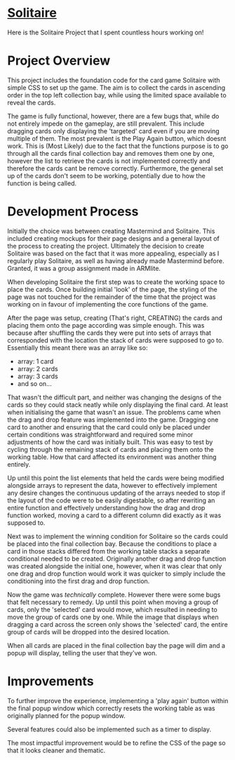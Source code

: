 # [Solitaire](https://AlliGrass.github.io/project1_Solitaire/)

Here is the Solitaire Project that I spent countless hours working on!

# Project Overview

This project includes the foundation code for the card game Solitaire with simple CSS to set up the game. The aim is to collect the cards in ascending order in the top left collection bay, while using the limited space available to reveal the cards.

<!-- images -->

The game is fully functional, however, there are a few bugs that, while do not entirely impede on the gameplay, are still prevalent. This include dragging cards only displaying the 'targeted' card even if you are moving multiple of them. The most prevalent is the Play Again button, which doesnt work. This is (Most Likely) due to the fact that the functions purpose is to go through all the cards final collection bay and removes them one by one, however the list to retrieve the cards is not implemented correctly and therefore the cards cant be remove correctly. Furthermore, the general set up of the cards don't seem to be working, potentially due to how the function is being called.

# Development Process

Initially the choice was between creating Mastermind and Solitaire. This included creating mockups for their page designs and a general layout of the process to creating the project. Ultimately the decision to create Solitaire was based on the fact that it was more appealing, especially as I regularly play Solitaire, as well as having already made Mastermind before. Granted, it was a group assignment made in ARMlite.

<!-- planning screenshots + plan text -->


When developing Solitaire the first step was to create the working space to place the cards. Once building initial 'look' of the page, the styling of the page was not touched for the remainder of the time that the project was working on in favour of implementing the core functions of the game.

<!-- images of initial page design -->

After the page was setup, creating (That's right, CREATING) the cards and placing them onto the page according was simple enough. This was because after shuffling the cards they were put into sets of arrays that corresponded with the location the stack of cards were supposed to go to. Essentially this meant there was an array like so:
- array: 1 card
- array: 2 cards
- array: 3 cards
- and so on...

That wasn't the difficult part, and neither was changing the designs of the cards so they could stack neatly while only displaying the final card. At least when initialising the game that wasn't an issue. The problems came when the drag and drop feature was implemented into the game. Dragging one card to another and ensuring that the card could only be placed under certain conditions was straightforward and required some minor adjustments of how the card was initially built. This was easy to test by cycling through the remaining stack of cards and placing them onto the working table. How that card affected its environment was another thing entirely.

<!-- picture of unshortened cards -->

Up until this point the list elements that held the cards were being modified alongside arrays to represent the data, however to effectively implement any desire changes the continuous updating of the arrays needed to stop if the layout of the code were to be easily digestable, so after rewriting an entire function and effectively understanding how the drag and drop function worked, moving a card to a different column did exactly as it was supposed to.

<!-- picture after jin -->

Next was to implement the winning condition for Solitaire so the cards could be placed into the final collection bay. Because the conditions to place a card in those stacks differed from the working table stacks a separate conditional needed to be created. Originally another drag and drop function was created alongside the initial one, however, when it was clear that only one drag and drop function would work it was quicker to simply include the conditioning into the first drag and drop function.

<!-- YEAH image -->

Now the game was *technically* complete. However there were some bugs that felt necessary to remedy. Up until this point when moving a group of cards, only the 'selected' card would move, which resulted in needing to move the group of cards one by one. While the image that displays when dragging a card across the screen only shows the 'selected' card, the entire group of cards will be dropped into the desired location.

<!-- card moving -->


When all cards are placed in the final collection bay the page will dim and a popup will display, telling the user that they've won.

<!-- final win screen -->

# Improvements
To further improve the experience, implementing a 'play again' button within the final popup window which correctly resets the working table as was originally planned for the popup window.

Several features could also be implemented such as a timer to display.

The most impactful improvement would be to refine the CSS of the page so that it looks cleaner and thematic.